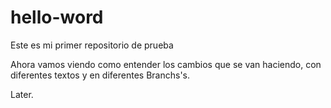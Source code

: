 # hello-word
Este es mi primer repositorio de prueba

Ahora vamos viendo como entender los cambios que se van haciendo, con diferentes  textos y en diferentes Branchs's.

Later.

